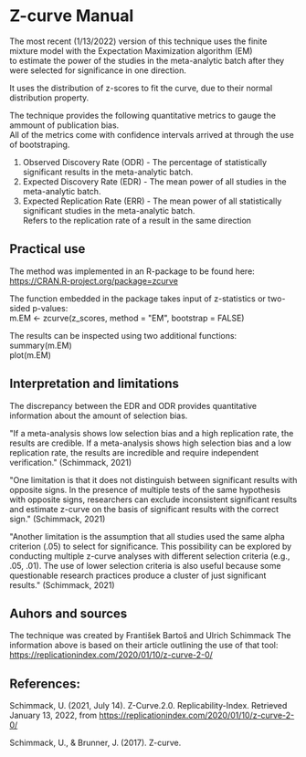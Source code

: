 # Z-curve Manual

The most recent (1/13/2022) version of this technique uses the finite mixture model with the Expectation Maximization algorithm (EM)  
to estimate the power of the studies in the meta-analytic batch after they were selected for significance in one direction.

It uses the distribution of z-scores to fit the curve, due to their normal distribution property.

The technique provides the following quantitative metrics to gauge the ammount of publication bias.  
All of the metrics come with confidence intervals arrived at through the use of bootstraping.

1. Observed Discovery Rate (ODR) - The percentage of statistically significant results in the meta-analytic batch.
2. Expected Discovery Rate (EDR) - The mean power of all studies in the meta-analytic batch.
3. Expected Replication Rate (ERR) - The mean power of all statistically significant studies in the meta-analytic batch.  
   Refers to the replication rate of a result in the same direction
   
## Practical use

The method was implemented in an R-package to be found here:  
https://CRAN.R-project.org/package=zcurve

The function embedded in the package takes input of z-statistics or two-sided p-values:  
m.EM <- zcurve(z_scores, method = "EM", bootstrap = FALSE)

The results can be inspected using two additional functions:  
summary(m.EM)  
plot(m.EM)  

## Interpretation and limitations

 The discrepancy between the EDR and ODR provides quantitative information about the amount of selection bias.
 
"If a meta-analysis shows low selection bias and a high replication rate, the results are credible. If a meta-analysis shows high selection bias and a low replication rate, the results are incredible and require independent verification." (Schimmack, 2021)

"One limitation is that it does not distinguish between significant results with opposite signs. In the presence of multiple tests of the same hypothesis with opposite signs, researchers can exclude inconsistent significant results and estimate z-curve on the basis of significant results with the correct sign." (Schimmack, 2021)

"Another limitation is the assumption that all studies used the same alpha criterion (.05) to select for significance. This possibility can be explored by conducting multiple z-curve analyses with different selection criteria (e.g., .05, .01). The use of lower selection criteria is also useful because some questionable research practices produce a cluster of just significant results." (Schimmack, 2021)

## Auhors and sources

The technique was created by František Bartoš and Ulrich Schimmack
The information above is based on their article outlining the use of that tool:
https://replicationindex.com/2020/01/10/z-curve-2-0/

## References:
Schimmack, U. (2021, July 14). Z-Curve.2.0. Replicability-Index. Retrieved January 13, 2022, from https://replicationindex.com/2020/01/10/z-curve-2-0/  

Schimmack, U., & Brunner, J. (2017). Z-curve.
 

  

